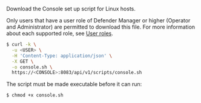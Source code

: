 Download the Console set up script for Linux hosts.

Only users that have a user role of Defender Manager or higher (Operator and Administrator) are permitted to download this file.
For more information about each supported role, see
[User roles](https://docs.twistlock.com/docs/latest/access_control/user_roles.html).

```bash
$ curl -k \
  -u <USER> \
  -H 'Content-Type: application/json' \
  -X GET \
  -o console.sh \
  https://<CONSOLE>:8083/api/v1/scripts/console.sh
```

The script must be made executable before it can run:

```bash
$ chmod +x console.sh
```
